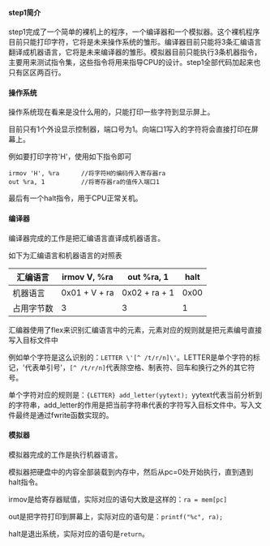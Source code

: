 #### step1简介

step1完成了一个简单的裸机上的程序，一个编译器和一个模拟器。这个裸机程序目前只能打印字符，它将是未来操作系统的雏形。编译器目前只能将3条汇编语言翻译成机器语言，它将是未来编译器的雏形。模拟器目前只能执行3条机器指令，主要用来测试指令集，这些指令将用来指导CPU的设计。step1全部代码加起来也只有区区两百行。

#### 操作系统

操作系统现在看来是没什么用的，只能打印一些字符到显示屏上。

目前只有1个外设显示控制器，端口号为1。向端口1写入的字符将会直接打印在屏幕上。

例如要打印字符'H'，使用如下指令即可

```
irmov 'H', %ra		//将字符H的编码传入寄存器ra
out %ra, 1			//将寄存器ra的值传入端口1
```

最后有一个halt指令，用于CPU正常关机。

#### 编译器

编译器完成的工作是把汇编语言直译成机器语言。

如下为汇编语言和机器语言的对照表

| 汇编语言  | irmov V, %ra  | out %ra, 1    | halt |
| ----- | ------------- | ------------- | ---- |
| 机器语言  | 0x01 + V + ra | 0x02 + ra + 1 | 0x00 |
| 占用字节数 | 3             | 3             | 1    |

汇编器使用了flex来识别汇编语言中的元素，元素对应的规则就是把元素编号直接写入目标文件中

例如单个字符是这么识别的：`LETTER \'[^ /t/r/n]\'`。LETTER是单个字符的标记，\'代表单引号'，`[^ /t/r/n]`代表除空格、制表符、回车和换行之外的其它符号。

单个字符对应的规则是：`{LETTER} add_letter(yytext); `yytext代表当前分析到的字符串，add_letter的作用是把当前字符串代表的字符写入目标文件中。写入文件最终是通过fwrite函数实现的。

#### 模拟器

模拟器完成的工作是执行机器语言。

模拟器把硬盘中的内容全部装载到内存中，然后从pc=0处开始执行，直到遇到halt指令。

irmov是给寄存器赋值，实际对应的语句大致是这样的：`ra = mem[pc]`

out是把字符打印到屏幕上，实际对应的语句是：`printf("%c", ra);`

halt是退出系统，实际对应的语句是`return`。

